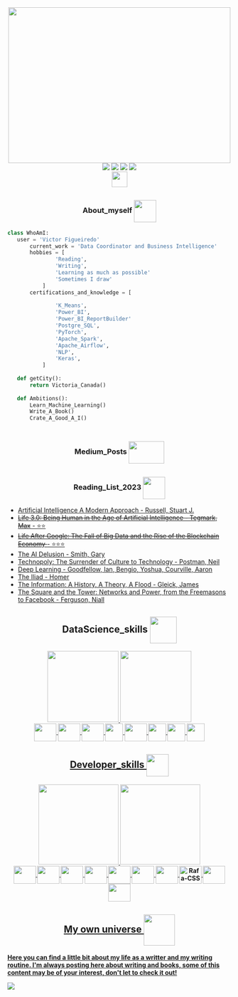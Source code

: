 <div id="header" align="center">
 <img src='https://qph.cf2.quoracdn.net/main-qimg-c7f8b1214b6d3d01b698819c4d677ab3', width = 500px, height = 350px  />
</div>
<div id='contact' align='center'>
 <a href='mailto:figtreevic@gmail.com'><img src='https://img.shields.io/badge/Gmail-D14836?style=for-the-badge&logo=gmail&logoColor=white' target='_blank'></a>
  <a href='www.slack.com'><img src='https://img.shields.io/badge/Slack-4A154B?style=for-the-badge&logo=slack&logoColor=white' target='_blank'></a>
  <a href='https://www.instagram.com/figtreevic/'><img src='https://img.shields.io/badge/Instagram-E4405F?style=for-the-badge&logo=instagram&logoColor=white' target='_blank'></a>
  <a href='https://www.linkedin.com/in/victorfigtree' target='_blank'><img src='https://img.shields.io/badge/LinkedIn-0077B5?style=for-the-badge&logo=linkedin&logoColor=white' ></a>
 </div>
<div id='contact' align='center'>
  <a href='https://medium.com/@figtreevic'><img height='35px'src='https://img.shields.io/badge/Medium-12100E?style=for-the-badge&logo=medium&logoColor=white' tarbet='_blank'></a>
 </div>

##

<h3 align='center'><strong>About_myself</strong> 
<img align='center' height='50' width='50' src='https://media.giphy.com/media/QWvra259h4LCvdJnxP/giphy.gif' />
  </h3>
 <!-- <div align="center">
    <img src="https://media.giphy.com/media/dWesBcTLavkZuG35MI/giphy.gif" width="450" height="200"/>
 </div> --> 
 
 
 ```python
 class WhoAmI:
 	user = 'Victor Figueiredo'
		current_work = 'Data Coordinator and Business Intelligence'
		hobbies = [
				'Reading',
				'Writing',
				'Learning as much as possible'
				'Sometimes I draw'
			]
		certifications_and_knowledge = [
		
				'K_Means',
				'Power_BI',
				'Power_BI_ReportBuilder'
				'Postgre_SQL',
				'PyTorch',
				'Apache_Spark',
				'Apache_Airflow',
				'NLP',
				'Keras',
			]
	
	def getCity():
		return Victoria_Canada()
	
	def Ambitions():
		Learn_Machine_Learning()
		Write_A_Book()
		Crate_A_Good_A_I()
	
 ```
##
<h3 align='center'><strong>Medium_Posts</strong> 
<img align='center' height='50' width= '80' src= 'https://media.itsnicethat.com/original_images/COLLINS_MEDIUM_00.gif' />
  </h3>

##

##
<h3 align='center'><strong>Reading_List_2023</strong> 
<img align='center' height='50' width= '50' src= 'https://media.giphy.com/media/gjxYwnMG7Mocmc75DM/giphy.gif' />
  </h3>
  <p>
	<ul>
		<li><a href="https://www.amazon.ca/Artificial-Intelligence-Approach-2-downloads-Artifical-ebook/dp/B092J75GML/ref=sr_1_12?crid=BOFU1YCY60IJ&keywords=stuart+russell&qid=1678580679&sprefix=stuart+russel%2Caps%2C188&sr=8-12" > Artificial Intelligence A Modern Approach - Russell, Stuart J. </a> </li>
		<li><a href="https://www.amazon.ca/Life-3-0-Being-Artificial-Intelligence/dp/1101970316/ref=sr_1_1?crid=1X940NRRD2Q8Z&keywords=life+3.0&qid=1678580788&sprefix=life+3%2Caps%2C272&sr=8-1"> <s>Life 3.0: Being Human in the Age of Artificial Intelligence - Tegmark, Max</s> - ⭐⭐ </a> </li>
		<li><a href="https://www.amazon.ca/Life-After-Google-Blockchain-Economy/dp/168451293X/ref=sr_1_9?crid=3IWDLF1GUP7NI&keywords=george+gilder&qid=1678581183&sprefix=george+g%2Caps%2C372&sr=8-9"><s>Life After Google: The Fall of Big Data and the Rise of the Blockchain Economy </s> -  ⭐⭐⭐ </a> </li>
		<li><a href="https://www.amazon.ca/AI-Delusion-Gary-Smith-ebook/dp/B07DPPM9C5/ref=sr_1_1?crid=27XRTH79R6J5A&keywords=the+delusion+ai&qid=1678582071&sprefix=the+delusion+ai%2Caps%2C288&sr=8-1" </a> The AI Delusion - Smith, Gary </li>
		<li><a href="https://www.amazon.ca/Technopoly-Surrender-Technology-Neil-Postman-ebook/dp/B004ZZJBW4/ref=sr_1_1?crid=2TRYBCYQZ0TZY&keywords=technopoly&qid=1678582113&sprefix=technopol%2Caps%2C200&sr=8-1"> Technopoly: The Surrender of Culture to Technology - Postman, Neil</a>  </li>
		<li><a href="https://www.amazon.ca/Deep-Learning-Ian-Goodfellow/dp/0262035618/ref=sr_1_5?crid=39NYTAARW1HHY&keywords=deep+learning&qid=1678724389&sprefix=deep+learn%2Caps%2C315&sr=8-5">Deep Learning - Goodfellow, Ian, Bengio, Yoshua, Courville, Aaron</a> </li>
		<li><a href="https://www.amazon.ca/Iliad-Homer/dp/0140275363/ref=sr_1_5?crid=1I6FLECLUFVFH&keywords=iliad&qid=1678724565&sprefix=il%2Caps%2C182&sr=8-5"> The Iliad - Homer</a></li>
		<li><a href="https://www.amazon.ca/Information-History-Theory-Flood/dp/1400096235/ref=sr_1_1?crid=34D1V6LN9BAMZ&keywords=information&qid=1678724658&sprefix=informati%2Caps%2C376&sr=8-1">The Information: A History, A Theory, A Flood - Gleick, James </a></li>
		<li><a href="https://www.amazon.ca/Square-Tower-Networks-Freemasons-Facebook/dp/0735222916/ref=sr_1_1?crid=2FNU00SYC6NO9&keywords=the+tower+and+the+square&qid=1678725174&sprefix=the+tower+and+the+squa%2Caps%2C220&sr=8-1">The Square and the Tower: Networks and Power, from the Freemasons to Facebook - Ferguson, Niall</a></li> 
	</ul>
	</p>

##

<!-- <h2 align='center'><strong> ### How to reach me <strong>📫:</h2> 
<div align='center' > 
 <a href='mailto:figtreevic@gmail.com'><img src='https://img.shields.io/badge/Gmail-D14836?style=for-the-badge&logo=gmail&logoColor=white' target='_blank'></a>
  <a href='www.slack.com'><img src='https://img.shields.io/badge/Slack-4A154B?style=for-the-badge&logo=slack&logoColor=white' target='_blank'></a>
  <a href='https://www.instagram.com/figtreevic/'><img src='https://img.shields.io/badge/Instagram-E4405F?style=for-the-badge&logo=instagram&logoColor=white' target='_blank'></a>
  <a href='https://www.linkedin.com/in/victorfigtree' target='_blank'><img src='https://img.shields.io/badge/LinkedIn-0077B5?style=for-the-badge&logo=linkedin&logoColor=white' ></a>
 </div>
 -->
## 
  <div align='center' >
 <h2 align='center'><strong> DataScience_skills <strong>
   <img align='center' height = '60' width='60' src = 'https://media.giphy.com/media/LMt9638dO8dftAjtco/giphy.gif' />
   <!-- <img src='https://media.giphy.com/media/SvEUbsayyUlcPm41Tl/giphy.gif' width='70px'/> -->
  </h2> 
  <a href="http://beacons.ai/figtreevic">
    <img height="160em" src="https://github-readme-stats.vercel.app/api?username=figtreevic&show_icons=true&theme=merko&include_all_commits=true&count_private=true">
    <img height="160em" src="https://github-readme-stats.vercel.app/api/top-langs/?username=figtreevic&hide=html,css,javascript&layout=compact&langs_count=1&theme=merko">
 </div>
  
 <div align='center'  style="display:inline_block"<br>
   <img align='center' height = '40' width= '50' src="https://cdn.jsdelivr.net/gh/devicons/devicon/icons/python/python-original.svg" />
   <img align='center' height='40' width='50' src="https://cdn.jsdelivr.net/gh/devicons/devicon/icons/anaconda/anaconda-original.svg" />
   <img align='center' height ='40' width='50' src="https://cdn.jsdelivr.net/gh/devicons/devicon/icons/jupyter/jupyter-original.svg" />
   <img align='center' height='40'width='40' src='https://github.com/jupyterlab/jupyterlab-desktop/blob/master/dist-resources/icon.ico?raw=true' />
   <img align='center' height='40' width='50' src="https://cdn.jsdelivr.net/gh/devicons/devicon/icons/pandas/pandas-original.svg" />
   <img align='center' height='40' width='40'src="https://user-images.githubusercontent.com/315810/92161415-9e357100-edfe-11ea-917d-f9e33fd60741.png" />
   <img align='center' height='40' width='40' src="https://cdn.jsdelivr.net/gh/devicons/devicon/icons/tensorflow/tensorflow-original.svg" />
   <img align='center' height='40' width='40' src="https://cdn.jsdelivr.net/gh/devicons/devicon/icons/pytorch/pytorch-original.svg" />
  
  </div>
 
 
##
  
  <div>
<h2 align='center'><strong> Developer_skills <strong>
  <img align='center' height = '50' width='50' src = 'https://media.giphy.com/media/IdyAQJVN2kVPNUrojM/giphy.gif' />
  </h2> 
  <div align='center'>
  <a href="http://beacons.ai/figtreevic">
    <img height="180em" src="https://github-readme-stats.vercel.app/api?username=figtreevic&show_icons=true&theme=merko&include_all_commits=true&count_private=true">
    <img height='180em' src="https://github-readme-stats.vercel.app/api/top-langs/?username=figtreevic&exclude_repo=BasicClustering,Classification,NPL_1,NLP_2,UndKeras,KerasValidation,AdvClustering,MatplotLibStudy,BeerConsumptionAnalysis,ScrapingPyhton,SpellChecker,DataVisualization,TemporalSeries,ImersaoAlura,PandasPython,PandasIO&layout=compact&langs_count=16&theme=merko">
    
 </div>
  </div>
  <div align='center' style="display:inline_block"<br>
  <img align='center' height='40' width='50' src="https://cdn.jsdelivr.net/gh/devicons/devicon/icons/csharp/csharp-original.svg" />
   <img align='center' height='40' width='50' src="https://cdn.jsdelivr.net/gh/devicons/devicon/icons/dotnetcore/dotnetcore-original.svg" />
   <img align='center' height='40' width='50' src="https://cdn.jsdelivr.net/gh/devicons/devicon/icons/javascript/javascript-original.svg" />
   <img align='center' height='40' width='50' src="https://cdn.jsdelivr.net/gh/devicons/devicon/icons/git/git-original.svg" />
   <img align='center' height='40' width='50' src="https://cdn.jsdelivr.net/gh/devicons/devicon/icons/nodejs/nodejs-original.svg" />
   <img align='center' height='40' width='50' src="https://cdn.jsdelivr.net/gh/devicons/devicon/icons/react/react-original.svg" />
   <img align='center' height='40' width='50' src="https://cdn.jsdelivr.net/gh/devicons/devicon/icons/html5/html5-original.svg" />
   <img align='center' alt='Rafa-CSS' height='40' width='50' src="https://cdn.jsdelivr.net/gh/devicons/devicon/icons/css3/css3-original.svg"/>
   <img align='center' height='40' width='50' src="https://cdn.jsdelivr.net/gh/devicons/devicon/icons/pycharm/pycharm-original.svg" />
   <img align='center' height='40' width='50' src="https://cdn.jsdelivr.net/gh/devicons/devicon/icons/python/python-original.svg" />
          
 </div>
 
 ##

<section class="blog">
 <h2 align='center'  color="blue">
  <strong>My own universe </strong>
   <img align='center' height = '70' width = '70' src= 'https://media.giphy.com/media/oy3pwvu2WbY22fOWbz/giphy.gif' />
 <!--  <img src="https://media.giphy.com/media/vgma60qfjjBwNSaAYv/giphy.gif" width="70px"/> -->
</h2>
 <p>
    Here you can find a little bit about my life as a writter and my writing routine.
    I'm always posting here about writing and books, some of this content may be of your interest, don't let to check it out!
 </p>
    <a href='www.figtreevic.ca' target='_blank'><img align="center" src="https://static.wixstatic.com/media/8536f5_a8bc3b685064432facfaf0e776ca2a1d~mv2.jpg/v1/fill/w_940,h_450,al_c,q_90,enc_auto/8536f5_a8bc3b685064432facfaf0e776ca2a1d~mv2.jpg"></a>
  </section>
 <!-- -->
<!-- token add day: 18/05/2022 --> 
<!---
figtreevic/figtreevic is a ✨ special ✨ repository because its `README.md` (this file) appears on your GitHub profile.
You can click the Preview link to take a look at your changes.
--->
